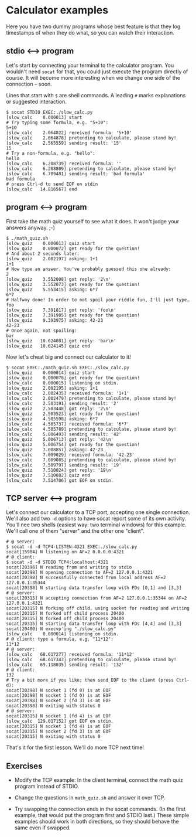 ﻿
Calculator examples
===================

Here you have two dummy programs whose best feature is that they log
timestamps of when they do what, so you can watch their interaction.

stdio <—> program
-----------------

Let's start by connecting your terminal to the calculator program.
You wouldn't need `socat` for that, you could just execute the
program directly of course. It will become more interesting when
we change one side of the connection – soon.

Lines that start with `$` are shell commands.
A leading `#` marks explanations or suggested interaction.

```
$ socat STDIO EXEC:./slow_calc.py
[slow_calc    0.000013] start
# Try typing some formula, e.g. "5+10":
5+10
[slow_calc    2.064822] received formula: '5+10'
[slow_calc    2.064878] pretending to calculate, please stand by!
[slow_calc    2.565559] sending result: '15'
15
# Try a non-formula, e.g. "hello":
hello
[slow_calc    6.208739] received formula: ''
[slow_calc    6.208809] pretending to calculate, please stand by!
[slow_calc    6.709481] sending result: 'bad formula'
bad formula
# press Ctrl-d to send EOF on stdin
[slow_calc   14.816567] end
```


program <—> program
-------------------

First take the math quiz yourself to see what it does.
It won't judge your answers anyway. ;-)
```
$ ./math_quiz.sh
[slow_quiz    0.000013] quiz start
[slow_quiz    0.000072] get ready for the question!
# And about 2 seconds later:
[slow_quiz    2.002197] asking: 1+1
1+1
# Now type an answer. You've probably guessed this one already:
2
[slow_quiz    3.552008] got reply: '2\n'
[slow_quiz    3.552073] get ready for the question!
[slow_quiz    5.553415] asking: 6*7
6*7
# Halfway done! In order to not spoil your riddle fun, I'll just type…
foo
[slow_quiz    7.391817] got reply: 'foo\n'
[slow_quiz    7.391905] get ready for the question!
[slow_quiz    9.393975] asking: 42-23
42-23
# Once again, not spoiling:
bar
[slow_quiz   10.624081] got reply: 'bar\n'
[slow_quiz   10.624145] quiz end
```

Now let's cheat big and connect our calculator to it!

```
$ socat EXEC:./math_quiz.sh EXEC:./slow_calc.py
[slow_quiz    0.000014] quiz start
[slow_quiz    0.000078] get ready for the question!
[slow_calc    0.000015] listening on stdin.
[slow_quiz    2.002195] asking: 1+1
[slow_calc    2.002435] received formula: '1+1'
[slow_calc    2.002479] pretending to calculate, please stand by!
[slow_calc    2.503191] sending result: '2'
[slow_quiz    2.503448] got reply: '2\n'
[slow_quiz    2.503523] get ready for the question!
[slow_quiz    4.505598] asking: 6*7
[slow_calc    4.505737] received formula: '6*7'
[slow_calc    4.505789] pretending to calculate, please stand by!
[slow_calc    5.006493] sending result: '42'
[slow_quiz    5.006713] got reply: '42\n'
[slow_quiz    5.006754] get ready for the question!
[slow_quiz    7.008857] asking: 42-23
[slow_calc    7.009029] received formula: '42-23'
[slow_calc    7.009085] pretending to calculate, please stand by!
[slow_calc    7.509797] sending result: '19'
[slow_quiz    7.510024] got reply: '19\n'
[slow_quiz    7.510082] quiz end
[slow_calc    7.514706] got EOF on stdin.
```


TCP server <—> program
----------------------

Let's connect our calculator to a TCP port, accepting one single connection.
We'll also add two `-d` options to have socat report some of its own activity.
You'll nee two shells (easiest way: two terminal windows) for this example.
We'll call one of them "server" and the other one "client".


```
# @ server:
$ socat -d -d TCP4-LISTEN:4321 EXEC:./slow_calc.py
socat[15984] N listening on AF=2 0.0.0.0:4321
# @ client:
$ socat -d -d STDIO TCP4:localhost:4321
socat[20398] N reading from and writing to stdio
socat[20398] N opening connection to AF=2 127.0.0.1:4321
socat[20398] N successfully connected from local address AF=2 127.0.0.1:35344
socat[20398] N starting data transfer loop with FDs [0,1] and [3,3]
# @ server:
socat[20315] N accepting connection from AF=2 127.0.0.1:35344 on AF=2 127.0.0.1:4321
socat[20315] N forking off child, using socket for reading and writing
socat[20315] N forked off child process 20400
socat[20315] N forked off child process 20400
socat[20315] N starting data transfer loop with FDs [4,4] and [3,3]
socat[20400] N execvp'ing "./slow_calc.py"
[slow_calc    0.000014] listening on stdin.
# @ client: type a formula, e.g. "11*12":
11*12
# @ server:
[slow_calc   68.617277] received formula: '11*12'
[slow_calc   68.617343] pretending to calculate, please stand by!
[slow_calc   69.118035] sending result: '132'
# @ client:
132
# Try a bit more if you like; then send EOF to the client (press Ctrl-d):
socat[20398] N socket 1 (fd 0) is at EOF
socat[20398] N socket 1 (fd 0) is at EOF
socat[20398] N socket 2 (fd 3) is at EOF
socat[20398] N exiting with status 0
# @ server:
socat[20315] N socket 1 (fd 4) is at EOF
[slow_calc  129.017152] got EOF on stdin.
socat[20315] N socket 1 (fd 4) is at EOF
socat[20315] N socket 2 (fd 3) is at EOF
socat[20315] N exiting with status 0
```

That's it for the first lesson. We'll do more TCP next time!


Exercises
---------
  * Modify the TCP example: In the client terminal,
    connect the math quiz program instead of STDIO.

  * Change the questions in `math_quiz.sh` and answer it over TCP.

  * Try swapping the connection ends in the socat commands.
    (In the first example, that would put the program first and STDIO last.)
    These simple examples should work in both directions,
    so they should behave the same even if swapped.













